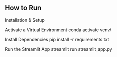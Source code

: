 <h2>How to Run</h2> 
Installation & Setup

Activate a Virtual Environment
conda activate venv/

Install Dependencies
pip install -r requirements.txt

Run the Streamlit App
streamlit run streamlit_app.py


